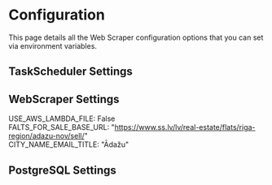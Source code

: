 # Configuration

This page details all the Web Scraper configuration options that you can set via environment variables.

## TaskScheduler Settings 

## WebScraper Settings
USE_AWS_LAMBDA_FILE: False   
FALTS_FOR_SALE_BASE_URL: "https://www.ss.lv/lv/real-estate/flats/riga-region/adazu-nov/sell/"   
CITY_NAME_EMAIL_TITLE: "Ādažu"

## PostgreSQL Settings

